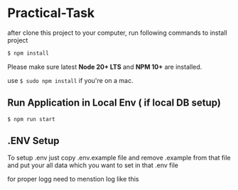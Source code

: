 # Practical-Task

after clone this project to your computer, run following commands to install project

```bash
$ npm install
```
Please make sure latest **Node 20+ LTS** and **NPM 10+** are installed.

use `$ sudo npm install` if you're on a mac.

## Run Application in Local Env ( if local DB setup)

```
$ npm run start
```

## .ENV Setup

To setup .env just copy .env.example file and remove .example from that file and put your all data which you want to set in that .env file


for proper logg need to menstion log like this
